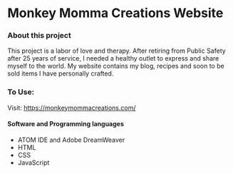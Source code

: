 # Monkey Momma Creations Website

### About this project
This project is a labor of love and therapy. After retiring from Public Safety after 25 years of service, I needed a healthy outlet to express and share myself to the world. My website contains my blog, recipes and soon to be sold items I have personally crafted.

### To Use:
Visit: https://monkeymommacreations.com/

#### Software and Programming languages
* ATOM IDE and Adobe DreamWeaver
* HTML
* CSS
* JavaScript
